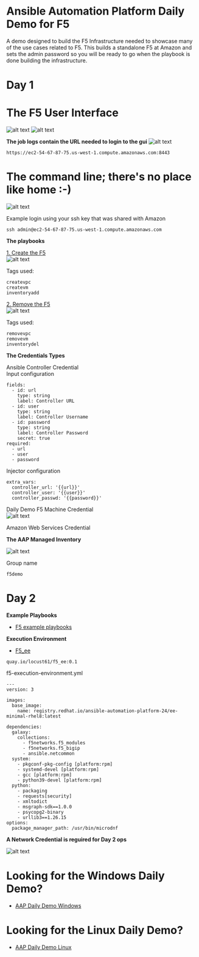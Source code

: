 Ansible Automation Platform Daily Demo for F5
=========
A demo designed to build the F5 Infrastructure needed to showcase many of the use cases related to F5.  This builds a standalone F5 at Amazon and sets the admin password so you will be ready to go when the playbook is done building the infrastructure.

Day 1
=========

# The F5 User Interface

![alt text](https://github.com/ericcames/aap.dailydemo.F5/blob/main/images/F5uipre.png "Pre Login")
![alt text](https://github.com/ericcames/aap.dailydemo.F5/blob/main/images/F5uipost.png "Post Login")

**The job logs contain the URL needed to login to the gui**
![alt text](https://github.com/ericcames/aap.dailydemo.F5/blob/main/images/F5joblog.png "Job Log")

```
https://ec2-54-67-87-75.us-west-1.compute.amazonaws.com:8443
```
# The command line; there's no place like home :-)

![alt text](https://github.com/ericcames/aap.dailydemo.F5/blob/main/images/F5cli.png "The command line")

Example login using your ssh key that was shared with Amazon
```
ssh admin@ec2-54-67-87-75.us-west-1.compute.amazonaws.com
```

**The playbooks**

[1. Create the F5](https://github.com/ericcames/aap.dailydemo.F5/blob/main/playbooks/f5-create.yml "f5-create.yml")<br>
![alt text](https://github.com/ericcames/aap.dailydemo.F5/blob/main/images/F5create.png "Create")<br>

Tags used:
```
createvpc
createvm
inventoryadd
```
[2. Remove the F5](https://github.com/ericcames/aap.dailydemo.F5/blob/main/playbooks/f5-remove.yml "f5-remove.yml")<br>
![alt text](https://github.com/ericcames/aap.dailydemo.F5/blob/main/images/F5remove.png "Remove")<br>

Tags used:
```
removevpc
removevm
inventorydel
```

**The Credentials Types**

Ansible Controller Credential<br>
Input configuration
```
fields:
  - id: url
    type: string
    label: Controller URL
  - id: user
    type: string
    label: Controller Username
  - id: password
    type: string
    label: Controller Password
    secret: true
required:
  - url
  - user
  - password
```
Injector configuration
```
extra_vars:
  controller_url: '{{url}}'
  controller_user: '{{user}}'
  controller_passwd: '{{password}}'
```
Daily Demo F5 Machine Credential<br>
![alt text](https://github.com/ericcames/aap.dailydemo.F5/blob/main/images/F5machinecred.png "Machine Credential")<br>

Amazon Web Services Credential<br>

**The AAP Managed Inventory**

![alt text](https://github.com/ericcames/aap.dailydemo.F5/blob/main/images/F5inventory.png "AAP Managed Inventory")<br>

Group name
```
f5demo
```

Day 2
=========

**Example Playbooks**
- [F5 example playbooks](https://gitlab.com/mlowcher/F5_examples "F5 example playbooks")


**Execution Environment**<br>
- [F5_ee](https://quay.io/locust61/f5_ee:0.1 "F5 Execution Environment")
```
quay.io/locust61/f5_ee:0.1
```
f5-execution-environment.yml
```
---
version: 3

images:
  base_image:
    name: registry.redhat.io/ansible-automation-platform-24/ee-minimal-rhel8:latest

dependencies:
  galaxy:
    collections:
      - f5networks.f5_modules
      - f5networks.f5_bigip
      - ansible.netcommon
  system:
    - pkgconf-pkg-config [platform:rpm]
    - systemd-devel [platform:rpm]
    - gcc [platform:rpm]
    - python39-devel [platform:rpm]
  python:
    - packaging
    - requests[security]
    - xmltodict
    - msgraph-sdk==1.0.0
    - psycopg2-binary
    - urllib3==1.26.15
options:
  package_manager_path: /usr/bin/microdnf
```

**A Network Credential is reguired for Day 2 ops**

![alt text](https://github.com/ericcames/aap.dailydemo.F5/blob/main/images/F5networkcred.png "Daily Demo F5 Network credential")<br>


# Looking for the Windows Daily Demo?

- [AAP Daily Demo Windows](https://github.com/ericcames/aap.dailydemo.windows "AAP Daily Demo Windows")

# Looking for the Linux Daily Demo?

- [AAP Daily Demo Linux](https://github.com/ericcames/aap.dailydemo.linux "AAP Daily Demo Linux")
